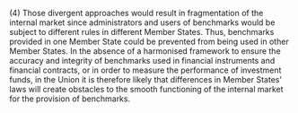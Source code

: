 (4) Those divergent approaches would result in fragmentation of the internal market since administrators and users of benchmarks would be subject to different rules in different Member States. Thus, benchmarks provided in one Member State could be prevented from being used in other Member States. In the absence of a harmonised framework to ensure the accuracy and integrity of benchmarks used in financial instruments and financial contracts, or in order to measure the performance of investment funds, in the Union it is therefore likely that differences in Member States' laws will create obstacles to the smooth functioning of the internal market for the provision of benchmarks.